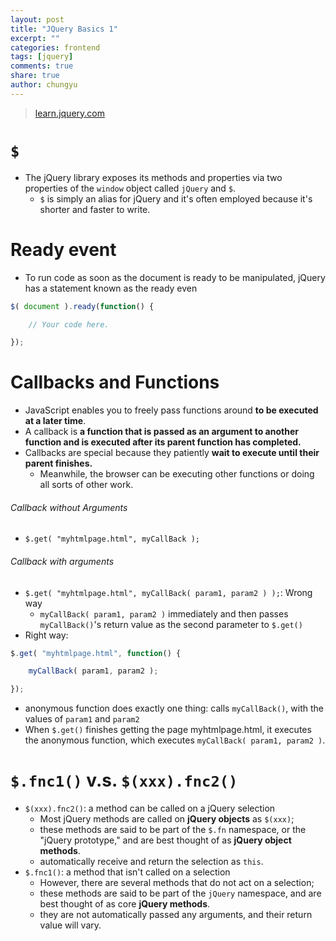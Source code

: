 ```yaml
---
layout: post
title: "JQuery Basics 1"
excerpt: ""
categories: frontend
tags: [jquery]
comments: true
share: true
author: chungyu
---
```

> [learn.jquery.com](http://learn.jquery.com/about-jquery/how-jquery-works/)

# `$`

* The jQuery library exposes its methods and properties via two properties of the `window` object called `jQuery` and `$`.
  * `$` is simply an alias for jQuery and it's often employed because it's shorter and faster to write.

# Ready event  
* To run code as soon as the document is ready to be manipulated, jQuery has a statement known as the ready even

```js
$( document ).ready(function() {

    // Your code here.

});
```

# Callbacks and Functions
* JavaScript enables you to freely pass functions around **to be executed at a later time**.
* A callback is **a function that is passed as an argument to another function and is executed after its parent function has completed.**
* Callbacks are special because they patiently **wait to execute until their parent finishes.**  
  * Meanwhile, the browser can be executing other functions or doing all sorts of other work.

###### Callback without Arguments

* `$.get( "myhtmlpage.html", myCallBack ); `

###### Callback with arguments

* `$.get( "myhtmlpage.html", myCallBack( param1, param2 ) );`: Wrong way
  * `myCallBack( param1, param2 )` immediately and then passes `myCallBack()`'s return value as the second parameter to `$.get()`
* Right way:

```js
$.get( "myhtmlpage.html", function() {

    myCallBack( param1, param2 );

});
```
  * anonymous function does exactly one thing: calls `myCallBack()`, with the values of `param1` and `param2`
  * When `$.get()` finishes getting the page myhtmlpage.html, it executes the anonymous function, which executes `myCallBack( param1, param2 )`.

# `$.fnc1()` v.s. `$(xxx).fnc2()`

* `$(xxx).fnc2()`: a method can be called on a jQuery selection
  * Most jQuery methods are called on **jQuery objects** as `$(xxx)`;
  * these methods are said to be part of the `$.fn` namespace, or the "jQuery prototype," and are best thought of as **jQuery object methods**.
  * automatically receive and return the selection as `this`.
* `$.fnc1()`: a method that isn't called on a selection
  * However, there are several methods that do not act on a selection;
  * these methods are said to be part of the `jQuery` namespace, and are best thought of as core **jQuery methods**.
  * they are not automatically passed any arguments, and their return value will vary.
